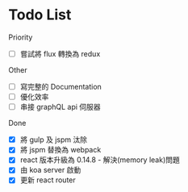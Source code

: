 Todo List
=========

Priority
* [ ] 嘗試將 flux 轉換為 redux

Other
* [ ] 寫完整的 Documentation
* [ ] 優化效率
* [ ] 串接 graphQL api 伺服器

Done
* [x] 將 gulp 及 jspm 汰除
* [x] 將 jspm 替換為 webpack
* [x] react 版本升級為 0.14.8 - 解決(memory leak)問題
* [x] 由 koa server 啟動
* [x] 更新 react router
